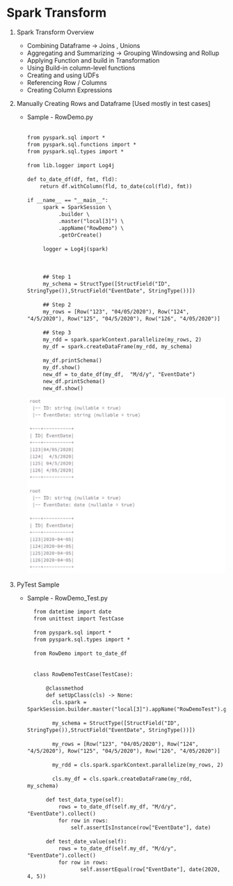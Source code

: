 # Spark Transform 


1.  Spark Transform Overview

      -  Combining Dataframe -> Joins , Unions
	  -  Aggregating and Summarizing -> Grouping Windowsing and Rollup 
	  -  Applying Function and build in Transformation
      -  Using Build-in column-level functions
      -  Creating and using UDFs
      -  Referencing Row / Columns
      -  Creating Column Expressions	  

       	  


2.  Manually Creating Rows and Dataframe [Used mostly in test cases]

      	  
	      
	  - Sample - RowDemo.py
		  
          ```
          
		  from pyspark.sql import *
		  from pyspark.sql.functions import *
		  from pyspark.sql.types import *
		  
		  from lib.logger import Log4j
		  
		  def to_date_df(df, fmt, fld):
			  return df.withColumn(fld, to_date(col(fld), fmt))
		  
		  if __name__ == "__main__":
		       spark = SparkSession \
			        .builder \
					.master("local[3]") \
					.appName("RowDemo") \
					.getOrCreate()

			   logger = Log4j(spark)

		  
		  
			   ## Step 1
			   my_schema = StructType([StructField("ID", StringType()),StructField("EventDate", StringType())])
          
			   ## Step 2
			   my_rows = [Row("123", "04/05/2020"), Row("124", "4/5/2020"), Row("125", "04/5/2020"), Row("126", "4/05/2020")]
		  
			   ## Step 3
			   my_rdd = spark.sparkContext.parallelize(my_rows, 2)
			   my_df = spark.createDataFrame(my_rdd, my_schema)

			   my_df.printSchema()
		       my_df.show()	
               new_df = to_date_df(my_df,  "M/d/y", "EventDate")
		       new_df.printSchema()
		       new_df.show()		  
		  
          ```		  
	  
           ![alt text](https://github.com/IAmZero247/spark-setup/blob/main/repo_images/data_frame_creation.jpg?raw=true)
	  
	  
3.  PyTest Sample  
          
	  - Sample - RowDemo_Test.py
    
          ```
			from datetime import date
			from unittest import TestCase

			from pyspark.sql import *
			from pyspark.sql.types import *

			from RowDemo import to_date_df


			class RowDemoTestCase(TestCase):

			    @classmethod
			    def setUpClass(cls) -> None:
			      cls.spark = SparkSession.builder.master("local[3]").appName("RowDemoTest").getOrCreate()
				
				  my_schema = StructType([StructField("ID", StringType()),StructField("EventDate", StringType())])
				 
				  my_rows = [Row("123", "04/05/2020"), Row("124", "4/5/2020"), Row("125", "04/5/2020"), Row("126", "4/05/2020")]
			        
			      my_rdd = cls.spark.sparkContext.parallelize(my_rows, 2)
			        
			      cls.my_df = cls.spark.createDataFrame(my_rdd, my_schema)

                def test_data_type(self):
				    rows = to_date_df(self.my_df, "M/d/y", "EventDate").collect()
				    for row in rows:
				        self.assertIsInstance(row["EventDate"], date)

                def test_date_value(self):
				    rows = to_date_df(self.my_df, "M/d/y", "EventDate").collect()
				    for row in rows:
			               self.assertEqual(row["EventDate"], date(2020, 4, 5))
		  ```
	  

